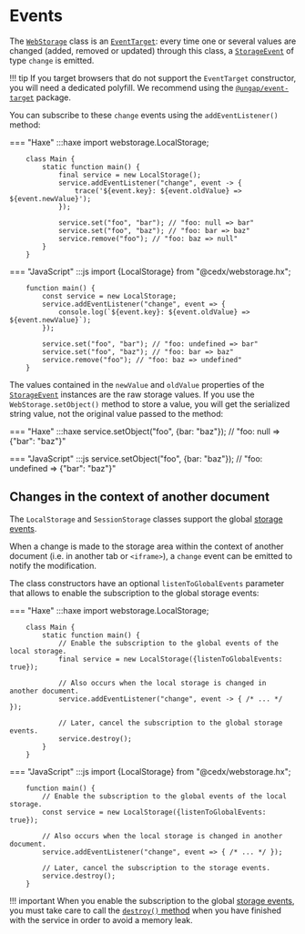 # Events
The [`WebStorage`](api.md) class is an [`EventTarget`](https://developer.mozilla.org/en-US/docs/Web/API/EventTarget): every time one or several values are changed (added, removed or updated) through this class, a [`StorageEvent`](https://developer.mozilla.org/en-US/docs/Web/API/StorageEvent) of type `change` is emitted.

!!! tip
	If you target browsers that do not support the `EventTarget` constructor, you will need a dedicated polyfill.
	We recommend using the [`@ungap/event-target`](https://www.npmjs.com/package/@ungap/event-target) package.   

You can subscribe to these `change` events using the `addEventListener()` method:

=== "Haxe"
		:::haxe
		import webstorage.LocalStorage;

		class Main {
			static function main() {
				final service = new LocalStorage();
				service.addEventListener("change", event -> {
					trace('${event.key}: ${event.oldValue} => ${event.newValue}');
				});

				service.set("foo", "bar"); // "foo: null => bar"
				service.set("foo", "baz"); // "foo: bar => baz"
				service.remove("foo"); // "foo: baz => null"
			}
		}

=== "JavaScript"
		:::js
		import {LocalStorage} from "@cedx/webstorage.hx";

		function main() {
			const service = new LocalStorage;
			service.addEventListener("change", event => {
				console.log(`${event.key}: ${event.oldValue} => ${event.newValue}`);
			});

			service.set("foo", "bar"); // "foo: undefined => bar"
			service.set("foo", "baz"); // "foo: bar => baz"
			service.remove("foo"); // "foo: baz => undefined"
		}

The values contained in the `newValue` and `oldValue` properties of the [`StorageEvent`](https://developer.mozilla.org/en-US/docs/Web/API/StorageEvent) instances are the raw storage values.
If you use the `WebStorage.setObject()` method to store a value, you will get the serialized string value, not the original value passed to the method:

=== "Haxe"
		:::haxe
		service.setObject("foo", {bar: "baz"});
		// "foo: null => {\"bar\": \"baz\"}"

=== "JavaScript"
		:::js
		service.setObject("foo", {bar: "baz"});
		// "foo: undefined => {\"bar\": \"baz\"}"

## Changes in the context of another document
The `LocalStorage` and `SessionStorage` classes support the global [storage events](https://developer.mozilla.org/en-US/docs/Web/API/Window/storage_event).

When a change is made to the storage area within the context of another document (i.e. in another tab or `<iframe>`), a `change` event can be emitted to notify the modification.

The class constructors have an optional `listenToGlobalEvents` parameter that allows to enable the subscription to the global storage events:

=== "Haxe"
		:::haxe
		import webstorage.LocalStorage;

		class Main {
			static function main() {
				// Enable the subscription to the global events of the local storage.
				final service = new LocalStorage({listenToGlobalEvents: true});

				// Also occurs when the local storage is changed in another document.
				service.addEventListener("change", event -> { /* ... */ });

				// Later, cancel the subscription to the global storage events.
				service.destroy();
			}
		}

=== "JavaScript"
		:::js
		import {LocalStorage} from "@cedx/webstorage.hx";

		function main() {
			// Enable the subscription to the global events of the local storage.
			const service = new LocalStorage({listenToGlobalEvents: true});

			// Also occurs when the local storage is changed in another document.
			service.addEventListener("change", event => { /* ... */ });

			// Later, cancel the subscription to the storage events.
			service.destroy();
		}

!!! important
	When you enable the subscription to the global [storage events](https://developer.mozilla.org/en-US/docs/Web/API/Window/storage_event), you must take care to call the [`destroy()` method](api.md) when you have finished with the service in order to avoid a memory leak.
